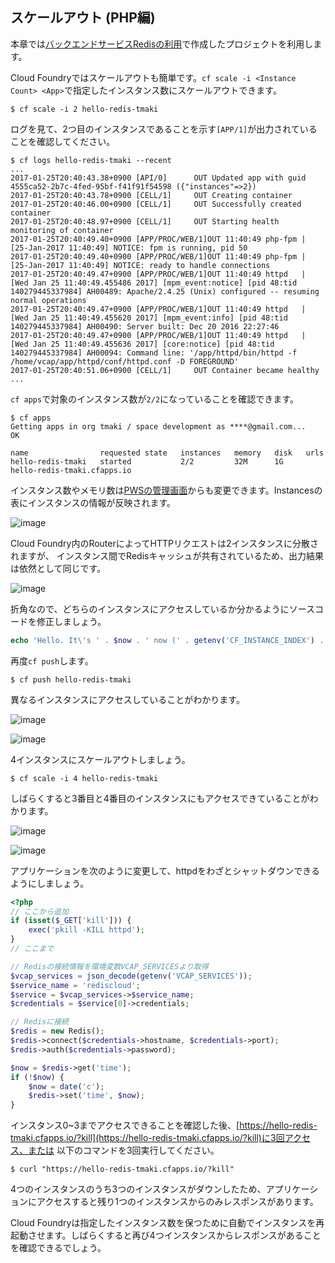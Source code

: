## スケールアウト (PHP編)

本章では[バックエンドサービスRedisの利用](backend-service-redis_php-simple.md)で作成したプロジェクトを利用します。

Cloud Foundryではスケールアウトも簡単です。`cf scale -i <Instance Count> <App>`で指定したインスタンス数にスケールアウトできます。


``` console
$ cf scale -i 2 hello-redis-tmaki
```

ログを見て、2つ目のインスタンスであることを示す`[APP/1]`が出力されていることを確認してください。

``` console
$ cf logs hello-redis-tmaki --recent
...
2017-01-25T20:40:43.38+0900 [API/0]      OUT Updated app with guid 4555ca52-2b7c-4fed-95bf-f41f91f54598 ({"instances"=>2})
2017-01-25T20:40:43.78+0900 [CELL/1]     OUT Creating container
2017-01-25T20:40:46.00+0900 [CELL/1]     OUT Successfully created container
2017-01-25T20:40:48.97+0900 [CELL/1]     OUT Starting health monitoring of container
2017-01-25T20:40:49.40+0900 [APP/PROC/WEB/1]OUT 11:40:49 php-fpm | [25-Jan-2017 11:40:49] NOTICE: fpm is running, pid 50
2017-01-25T20:40:49.40+0900 [APP/PROC/WEB/1]OUT 11:40:49 php-fpm | [25-Jan-2017 11:40:49] NOTICE: ready to handle connections
2017-01-25T20:40:49.47+0900 [APP/PROC/WEB/1]OUT 11:40:49 httpd   | [Wed Jan 25 11:40:49.455486 2017] [mpm_event:notice] [pid 48:tid 140279445337984] AH00489: Apache/2.4.25 (Unix) configured -- resuming normal operations
2017-01-25T20:40:49.47+0900 [APP/PROC/WEB/1]OUT 11:40:49 httpd   | [Wed Jan 25 11:40:49.455620 2017] [mpm_event:info] [pid 48:tid 140279445337984] AH00490: Server built: Dec 20 2016 22:27:46
2017-01-25T20:40:49.47+0900 [APP/PROC/WEB/1]OUT 11:40:49 httpd   | [Wed Jan 25 11:40:49.455636 2017] [core:notice] [pid 48:tid 140279445337984] AH00094: Command line: '/app/httpd/bin/httpd -f /home/vcap/app/httpd/conf/httpd.conf -D FOREGROUND'
2017-01-25T20:40:51.06+0900 [CELL/1]     OUT Container became healthy
...
```

`cf apps`で対象のインスタンス数が`2/2`になっていることを確認できます。

``` console
$ cf apps
Getting apps in org tmaki / space development as ****@gmail.com...
OK

name                requested state   instances   memory   disk   urls   
hello-redis-tmaki   started           2/2         32M      1G     hello-redis-tmaki.cfapps.io
```

インスタンス数やメモリ数は[PWSの管理画面](https://console.run.pivotal.io)からも変更できます。Instancesの表にインスタンスの情報が反映されます。


![image](https://qiita-image-store.s3.amazonaws.com/0/1852/f0935b89-33c3-0d74-0145-b4983796805e.png)


Cloud Foundry内のRouterによってHTTPリクエストは2インスタンスに分散されますが、
インスタンス間でRedisキャッシュが共有されているため、出力結果は依然として同じです。

![image](https://qiita-image-store.s3.amazonaws.com/0/1852/3f860de6-685d-437d-9291-184261df4fd2.png)

折角なので、どちらのインスタンスにアクセスしているか分かるようにソースコードを修正しましょう。

``` php
echo 'Hello. It\'s ' . $now . ' now (' . getenv('CF_INSTANCE_INDEX') . ')';// この行を変更
```

再度`cf push`します。

``` console
$ cf push hello-redis-tmaki
```

異なるインスタンスにアクセスしていることがわかります。

![image](https://qiita-image-store.s3.amazonaws.com/0/1852/75a8108b-05e2-9cb0-355f-4d7e66f1228b.png)

![image](https://qiita-image-store.s3.amazonaws.com/0/1852/714709cf-230f-cdf2-76ab-649aa8b33f3c.png)

4インスタンスにスケールアウトしましょう。

``` console
$ cf scale -i 4 hello-redis-tmaki
```

しばらくすると3番目と4番目のインスタンスにもアクセスできていることがわかります。

![image](https://qiita-image-store.s3.amazonaws.com/0/1852/4f814b94-448d-6b5a-5df0-2152b0e2b6c6.png)

![image](https://qiita-image-store.s3.amazonaws.com/0/1852/628c7b32-f040-5946-08fa-05e945dbbdd1.png)

アプリケーションを次のように変更して、httpdをわざとシャットダウンできるようにしましょう。

``` php
<?php
// ここから追加
if (isset($_GET['kill'])) {
    exec('pkill -KILL httpd');
}
// ここまで

// Redisの接続情報を環境変数VCAP_SERVICESより取得
$vcap_services = json_decode(getenv('VCAP_SERVICES'));
$service_name = 'rediscloud';
$service = $vcap_services->$service_name;
$credentials = $service[0]->credentials;

// Redisに接続
$redis = new Redis();
$redis->connect($credentials->hostname, $credentials->port);
$redis->auth($credentials->password);

$now = $redis->get('time');
if (!$now) {
    $now = date('c');
    $redis->set('time', $now);
}
```

インスタンス0~3までアクセスできることを確認した後、[https://hello-redis-tmaki.cfapps.io/?kill](https://hello-redis-tmaki.cfapps.io/?kill)に3回アクセス、または
以下のコマンドを3回実行してください。

```
$ curl "https://hello-redis-tmaki.cfapps.io/?kill"
```

4つのインスタンスのうち3つのインスタンスがダウンしたため、アプリケーションにアクセスすると残り1つのインスタンスからのみレスポンスがあります。

Cloud Foundryは指定したインスタンス数を保つために自動でインスタンスを再起動させます。しばらくすると再び4つインスタンスからレスポンスがあることを確認できるでしょう。
